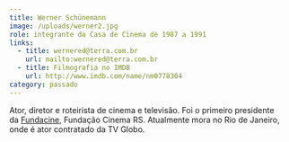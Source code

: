 ```yaml
---
title: Werner Schünemann
image: /uploads/werner2.jpg
role: integrante da Casa de Cinema de 1987 a 1991
links:
  - title: wernered@terra.com.br
    url: mailto:wernered@terra.com.br
  - title: Filmografia no IMDB
    url: http://www.imdb.com/name/nm0778304
category: passado
---
```

Ator, diretor e roteirista de cinema e televisão. Foi o primeiro presidente da [Fundacine](http://www.fundacine.org.br/), Fundação Cinema RS. Atualmente mora no Rio de Janeiro, onde é ator contratado da TV Globo.